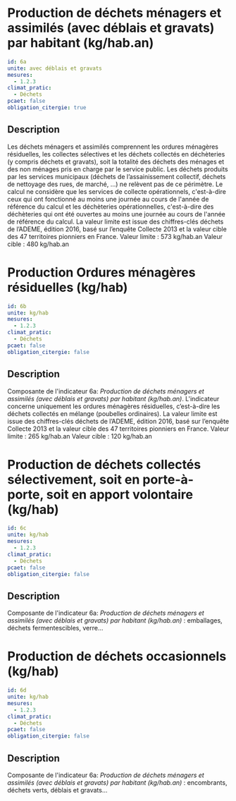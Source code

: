 # Production de déchets ménagers et assimilés (avec déblais et gravats) par habitant (kg/hab.an)
```yaml
id: 6a
unite: avec déblais et gravats
mesures:
  - 1.2.3
climat_pratic:
  - Déchets
pcaet: false
obligation_citergie: true
```
## Description
Les déchets ménagers et assimilés comprennent les ordures ménagères résiduelles, les collectes sélectives et les déchets collectés en déchèteries (y compris déchets et gravats), soit la totalité des déchets des ménages et des non ménages pris en charge par le service public. Les déchets produits par les services municipaux (déchets de l’assainissement collectif, déchets de nettoyage des rues, de marché, …) ne relèvent pas de ce périmètre.  Le calcul ne considère que les services de collecte opérationnels, c'est-à-dire ceux qui ont fonctionné au moins une journée au cours de l'année de référence du calcul et les déchèteries opérationnelles, c'est-à-dire des déchèteries qui ont été ouvertes au moins une journée au cours de l'année de référence du calcul. 
La valeur limite est issue des chiffres-clés déchets de l’ADEME, édition 2016, basé sur l’enquête Collecte 2013 et la valeur cible des 47 territoires pionniers en France.
Valeur limite : 573 kg/hab.an
Valeur cible : 480 kg/hab.an



# Production Ordures ménagères résiduelles (kg/hab)
```yaml
id: 6b
unite: kg/hab
mesures:
  - 1.2.3
climat_pratic:
  - Déchets
pcaet: false
obligation_citergie: false
```
## Description
Composante de l'indicateur 6a: *Production de déchets ménagers et assimilés (avec déblais et gravats) par habitant (kg/hab.an)*. L'indicateur concerne uniquement les ordures ménagères résiduelles, c’est-à-dire les déchets collectés en mélange (poubelles ordinaires). La valeur limite est issue des chiffres-clés déchets de l’ADEME, édition 2016, basé sur l’enquête Collecte 2013 et la valeur cible des 47 territoires pionniers en France.
Valeur limite : 265 kg/hab.an
Valeur cible : 120 kg/hab.an



# Production de déchets collectés sélectivement, soit en porte-à-porte, soit en apport volontaire (kg/hab)
```yaml
id: 6c
unite: kg/hab
mesures:
  - 1.2.3
climat_pratic:
  - Déchets
pcaet: false
obligation_citergie: false
```
## Description
Composante de l'indicateur 6a: *Production de déchets ménagers et assimilés (avec déblais et gravats) par habitant (kg/hab.an)* : emballages, déchets fermentescibles, verre…



# Production de déchets occasionnels (kg/hab)
```yaml
id: 6d
unite: kg/hab
mesures:
  - 1.2.3
climat_pratic:
  - Déchets
pcaet: false
obligation_citergie: false
```
## Description
Composante de l'indicateur 6a: *Production de déchets ménagers et assimilés (avec déblais et gravats) par habitant (kg/hab.an)* : encombrants, déchets verts, déblais et gravats…



